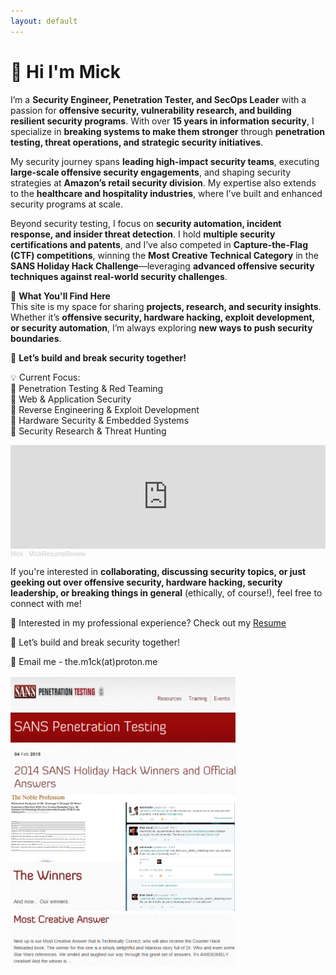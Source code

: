 ```yaml
---
layout: default
---
```

 # 👋 Hi I'm Mick

I’m a **Security Engineer, Penetration Tester, and SecOps Leader** with a passion for **offensive security, vulnerability research, and building resilient security programs**. With over **15 years in information security**, I specialize in **breaking systems to make them stronger** through **penetration testing, threat operations, and strategic security initiatives**.  

My security journey spans **leading high-impact security teams**, executing **large-scale offensive security engagements**, and shaping security strategies at **Amazon’s retail security division**. My expertise also extends to the **healthcare and hospitality industries**, where I’ve built and enhanced security programs at scale.  

Beyond security testing, I focus on **security automation, incident response, and insider threat detection**. I hold **multiple security certifications and patents**, and I’ve also competed in **Capture-the-Flag (CTF) competitions**, winning the **Most Creative Technical Category** in the **SANS Holiday Hack Challenge**—leveraging **advanced offensive security techniques against real-world security challenges**.  

🔹 **What You'll Find Here**  
This site is my space for sharing **projects, research, and security insights**. Whether it’s **offensive security, hardware hacking, exploit development, or security automation**, I’m always exploring **new ways to push security boundaries**.  

🚀 **Let’s build and break security together!**  


💡 Current Focus:\
🔹 Penetration Testing & Red Teaming\
🔹 Web & Application Security\
🔹 Reverse Engineering & Exploit Development\
🔹 Hardware Security & Embedded Systems\
🔹 Security Research & Threat Hunting

<iframe width="100%" height="166" scrolling="no" frameborder="no" allow="autoplay" src="https://w.soundcloud.com/player/?url=https%3A//api.soundcloud.com/tracks/2060619716&color=%23ff5500&auto_play=false&hide_related=false&show_comments=true&show_user=true&show_reposts=false&show_teaser=true"></iframe><div style="font-size: 10px; color: #cccccc;line-break: anywhere;word-break: normal;overflow: hidden;white-space: nowrap;text-overflow: ellipsis; font-family: Interstate,Lucida Grande,Lucida Sans Unicode,Lucida Sans,Garuda,Verdana,Tahoma,sans-serif;font-weight: 100;"><a href="https://soundcloud.com/the-m1ck" title="Mick" target="_blank" style="color: #cccccc; text-decoration: none;">Mick</a> · <a href="https://soundcloud.com/the-m1ck/mickresumereview" title="MIckResumeReview" target="_blank" style="color: #cccccc; text-decoration: none;">MIckResumeReview</a></div>

If you're interested in **collaborating, discussing security topics, or just geeking out over offensive security, hardware hacking, security leadership, or breaking things in general** (ethically, of course!), feel free to connect with me!

📄 Interested in my professional experience? Check out my <a href="resume">Resume</a>

🚀 Let’s build and break security together!

📧 Email me - the.m1ck(at)proton.me

<img src="assets/HolidayHackWin.png" width="360">

<html>
<!-- Google tag (gtag.js) -->
<script async src="https://www.googletagmanager.com/gtag/js?id=G-TE1CYXDL5W"></script>
<script>
  window.dataLayer = window.dataLayer || [];
  function gtag(){dataLayer.push(arguments);}
  gtag('js', new Date());

  gtag('config', 'G-TE1CYXDL5W');
</script>
</html>